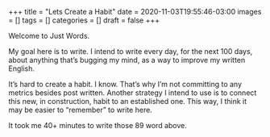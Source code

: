 +++
title = "Lets Create a Habit"
date = 2020-11-03T19:55:46-03:00
images = []
tags = []
categories = []
draft = false
+++

Welcome to Just Words.

My goal here is to write. I intend to write every day, for the next 100 days, about anything that’s bugging my mind, as a way to improve my written English.

It’s hard to create a habit. I know. That’s why I’m not committing to any metrics besides post written. Another strategy I intend to use is to connect this new, in construction, habit to an established one. This way, I think it may be easier to “remember” to write here.

It took me 40+ minutes to write those 89 word above.